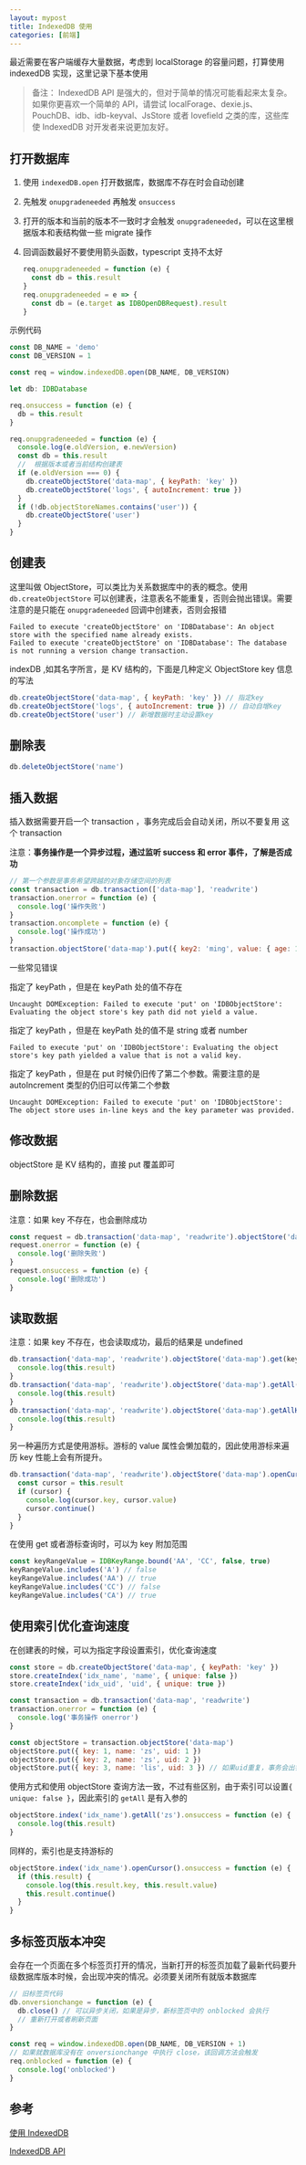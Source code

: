 ```yaml
---
layout: mypost
title: IndexedDB 使用
categories: [前端]
---
```


最近需要在客户端缓存大量数据，考虑到 localStorage 的容量问题，打算使用 indexedDB 实现，这里记录下基本使用

> 备注： IndexedDB API 是强大的，但对于简单的情况可能看起来太复杂。如果你更喜欢一个简单的 API，请尝试 localForage、dexie.js、PouchDB、idb、idb-keyval、JsStore 或者 lovefield 之类的库，这些库使 IndexedDB 对开发者来说更加友好。

## 打开数据库

1. 使用 `indexedDB.open` 打开数据库，数据库不存在时会自动创建
2. 先触发 `onupgradeneeded` 再触发 `onsuccess`
3. 打开的版本和当前的版本不一致时才会触发 `onupgradeneeded`，可以在这里根据版本和表结构做一些 migrate 操作
4. 回调函数最好不要使用箭头函数，typescript 支持不太好

   ```js
   req.onupgradeneeded = function (e) {
     const db = this.result
   }
   req.onupgradeneeded = e => {
     const db = (e.target as IDBOpenDBRequest).result
   }
   ```

示例代码

```js
const DB_NAME = 'demo'
const DB_VERSION = 1

const req = window.indexedDB.open(DB_NAME, DB_VERSION)

let db: IDBDatabase

req.onsuccess = function (e) {
  db = this.result
}

req.onupgradeneeded = function (e) {
  console.log(e.oldVersion, e.newVersion)
  const db = this.result
  //  根据版本或者当前结构创建表
  if (e.oldVersion === 0) {
    db.createObjectStore('data-map', { keyPath: 'key' })
    db.createObjectStore('logs', { autoIncrement: true })
  }
  if (!db.objectStoreNames.contains('user')) {
    db.createObjectStore('user')
  }
}
```

## 创建表

这里叫做 ObjectStore，可以类比为关系数据库中的表的概念。使用 `db.createObjectStore` 可以创建表，注意表名不能重复，否则会抛出错误。需要注意的是只能在 `onupgradeneeded` 回调中创建表，否则会报错

```
Failed to execute 'createObjectStore' on 'IDBDatabase': An object store with the specified name already exists.
Failed to execute 'createObjectStore' on 'IDBDatabase': The database is not running a version change transaction.
```

indexDB ,如其名字所言，是 KV 结构的，下面是几种定义 ObjectStore key 信息的写法

```js
db.createObjectStore('data-map', { keyPath: 'key' }) // 指定key
db.createObjectStore('logs', { autoIncrement: true }) // 自动自增key
db.createObjectStore('user') // 新增数据时主动设置key
```

## 删除表

```js
db.deleteObjectStore('name')
```

## 插入数据

插入数据需要开启一个 transaction ，事务完成后会自动关闭，所以不要复用 这个 transaction

注意：**事务操作是一个异步过程，通过监听 success 和 error 事件，了解是否成功**

```js
// 第一个参数是事务希望跨越的对象存储空间的列表
const transaction = db.transaction(['data-map'], 'readwrite')
transaction.onerror = function (e) {
  console.log('操作失败')
}
transaction.oncomplete = function (e) {
  console.log('操作成功')
}
transaction.objectStore('data-map').put({ key2: 'ming', value: { age: 18 } })
```

一些常见错误

指定了 keyPath ，但是在 keyPath 处的值不存在

```
Uncaught DOMException: Failed to execute 'put' on 'IDBObjectStore': Evaluating the object store's key path did not yield a value.
```

指定了 keyPath ，但是在 keyPath 处的值不是 string 或者 number

```
Failed to execute 'put' on 'IDBObjectStore': Evaluating the object store's key path yielded a value that is not a valid key.
```

指定了 keyPath ，但是在 put 时候仍旧传了第二个参数。需要注意的是 autoIncrement 类型的仍旧可以传第二个参数

```
Uncaught DOMException: Failed to execute 'put' on 'IDBObjectStore': The object store uses in-line keys and the key parameter was provided.
```

## 修改数据

objectStore 是 KV 结构的，直接 put 覆盖即可

## 删除数据

注意：如果 key 不存在，也会删除成功

```js
const request = db.transaction('data-map', 'readwrite').objectStore('data-map').delete('ming')
request.onerror = function (e) {
  console.log('删除失败')
}
request.onsuccess = function (e) {
  console.log('删除成功')
}
```

## 读取数据

注意：如果 key 不存在，也会读取成功，最后的结果是 undefined

```js
db.transaction('data-map', 'readwrite').objectStore('data-map').get(key).onsuccess = function (e) {
  console.log(this.result)
}
db.transaction('data-map', 'readwrite').objectStore('data-map').getAll().onsuccess = function (e) {
  console.log(this.result)
}
db.transaction('data-map', 'readwrite').objectStore('data-map').getAllKeys().onsuccess = function (e) {
  console.log(this.result)
}
```

另一种遍历方式是使用游标。游标的 value 属性会懒加载的，因此使用游标来遍历 key 性能上会有所提升。

```js
db.transaction('data-map', 'readwrite').objectStore('data-map').openCursor().onsuccess = function (e) {
  const cursor = this.result
  if (cursor) {
    console.log(cursor.key, cursor.value)
    cursor.continue()
  }
}
```

在使用 get 或者游标查询时，可以为 key 附加范围

```js
const keyRangeValue = IDBKeyRange.bound('AA', 'CC', false, true)
keyRangeValue.includes('A') // false
keyRangeValue.includes('AA') // true
keyRangeValue.includes('CC') // false
keyRangeValue.includes('CA') // true
```

## 使用索引优化查询速度

在创建表的时候，可以为指定字段设置索引，优化查询速度

```js
const store = db.createObjectStore('data-map', { keyPath: 'key' })
store.createIndex('idx_name', 'name', { unique: false })
store.createIndex('idx_uid', 'uid', { unique: true })
```

```js
const transaction = db.transaction('data-map', 'readwrite')
transaction.onerror = function (e) {
  console.log('事务操作 onerror')
}

const objectStore = transaction.objectStore('data-map')
objectStore.put({ key: 1, name: 'zs', uid: 1 })
objectStore.put({ key: 2, name: 'zs', uid: 2 })
objectStore.put({ key: 3, name: 'lis', uid: 3 }) // 如果uid重复，事务会出错
```

使用方式和使用 objectStore 查询方法一致，不过有些区别，由于索引可以设置`{ unique: false }`，因此索引的 `getAll` 是有入参的

```js
objectStore.index('idx_name').getAll('zs').onsuccess = function (e) {
  console.log(this.result)
}
```

同样的，索引也是支持游标的

```js
objectStore.index('idx_name').openCursor().onsuccess = function (e) {
  if (this.result) {
    console.log(this.result.key, this.result.value)
    this.result.continue()
  }
}
```

## 多标签页版本冲突

会存在一个页面在多个标签页打开的情况，当新打开的标签页加载了最新代码要升级数据库版本时候，会出现冲突的情况。必须要关闭所有就版本数据库

```js
// 旧标签页代码
db.onversionchange = function (e) {
  db.close() // 可以异步关闭，如果是异步，新标签页中的 onblocked 会执行
  // 重新打开或者刷新页面
}
```

```js
const req = window.indexedDB.open(DB_NAME, DB_VERSION + 1)
// 如果就数据库没有在 onversionchange 中执行 close，该回调方法会触发
req.onblocked = function (e) {
  console.log('onblocked')
}
```

## 参考

[使用 IndexedDB](https://developer.mozilla.org/zh-CN/docs/Web/API/IndexedDB_API/Using_IndexedDB)

[IndexedDB API](https://wangdoc.com/javascript/bom/indexeddb.html)
